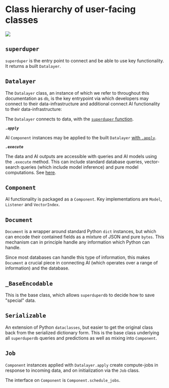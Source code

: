 # Class hierarchy of user-facing classes

![](/img/class-hierarchy.png)

## `superduper`

`superduper` is the entry point to connect and 
be able to use key functionality. It returns a built `Datalayer`.

## `Datalayer`

The `Datalayer` class, an instance of which we refer to throughout this 
documentation as `db`, is the key entrypoint via which developers
may connect to their data-infrastructure and additional connect
AI functionality to their data-infrastructure:

The `Datalayer` connects to data, with the [`superduper` function](../core_api/connect).

***`.apply`***

AI `Component` instances may be applied to the built `Datalayer` [with `.apply`](../core_api/apply).

***`.execute`***

The data and AI outputs are accessible with queries and AI models 
using the `.execute` method. This can include standard database queries,
vector-search queries (which include model inference) and pure model computations.
See [here](../core_api/execute).

## `Component`

AI functionality is packaged as a `Component`. Key implementations 
are `Model`, `Listener` and `VectorIndex`.

## `Document`

`Document` is a wrapper around standard Python `dict` instances, 
but which can encode their contained fields as a mixture of JSON
and pure `bytes`. This mechanism can in principle handle any information 
which Python can handle.

Since most databases can handle this type of information, this makes
`Document` a crucial piece in connecting AI (which operates over a range of information)
and the database.

## `_BaseEncodable`

This is the base class, which allows `superduperdb` to decide how to save "special" data.

## `Serializable`

An extension of Python `dataclasses`, but easier to get the original class back 
from the serialized dictionary form. This is the base class underlying 
all `superduperdb` queries and predictions as well as mixing into `Component`.

## `Job`

`Component` instances applied with `Datalayer.apply` create compute-jobs 
in response to incoming data, and on initialization via the `Job` class.

The interface on `Component` is `Component.schedule_jobs`.